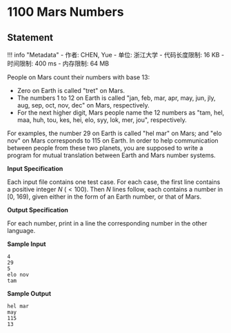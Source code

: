 
# 1100 Mars Numbers

## Statement

!!! info "Metadata"
    - 作者: CHEN, Yue
    - 单位: 浙江大学
    - 代码长度限制: 16 KB
    - 时间限制: 400 ms
    - 内存限制: 64 MB

People on Mars count their numbers with base 13:

- Zero on Earth is called "tret" on Mars.
- The numbers 1 to 12 on Earth is called "jan, feb, mar, apr, may, jun, jly, aug, sep, oct, nov, dec" on Mars, respectively.
- For the next higher digit, Mars people name the 12 numbers as "tam, hel, maa, huh, tou, kes, hei, elo, syy, lok, mer, jou", respectively.

For examples, the number 29 on Earth is called "hel mar" on Mars; and "elo nov" on Mars corresponds to 115 on Earth. In order to help communication between people from these two planets, you are supposed to write a program for mutual translation between Earth and Mars number systems.

**Input Specification**

Each input file contains one test case. For each case, the first line contains a positive integer $N$ ($< 100$). Then $N$ lines follow, each contains a number in [0, 169), given either in the form of an Earth number, or that of Mars.

**Output Specification**

For each number, print in a line the corresponding number in the other language.

**Sample Input**
```plaintext
4
29
5
elo nov
tam
```

**Sample Output**
```plaintext
hel mar
may
115
13
```

